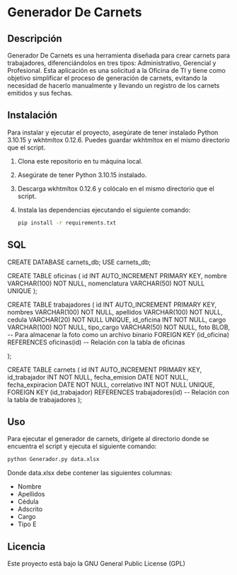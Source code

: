 # Generador De Carnets

## Descripción
Generador De Carnets es una herramienta diseñada para crear carnets para trabajadores, diferenciándolos en tres tipos: Administrativo, Gerencial y Profesional. Esta aplicación es una solicitud a la Oficina de TI y tiene como objetivo simplificar el proceso de generación de carnets, evitando la necesidad de hacerlo manualmente y llevando un registro de los carnets emitidos y sus fechas.

## Instalación
Para instalar y ejecutar el proyecto, asegúrate de tener instalado Python 3.10.15 y wkhtmltox 0.12.6. Puedes guardar wkhtmltox en el mismo directorio que el script.

1. Clona este repositorio en tu máquina local.
2. Asegúrate de tener Python 3.10.15 instalado.
3. Descarga wkhtmltox 0.12.6 y colócalo en el mismo directorio que el script.
4. Instala las dependencias ejecutando el siguiente comando:

    ```bash
    pip install -r requirements.txt
    ```

## SQL
CREATE DATABASE carnets_db;
USE carnets_db;

CREATE TABLE oficinas (
    id INT AUTO_INCREMENT PRIMARY KEY,
    nombre VARCHAR(100) NOT NULL,
    nomenclatura VARCHAR(50) NOT NULL UNIQUE
);

CREATE TABLE trabajadores (
    id INT AUTO_INCREMENT PRIMARY KEY,
    nombres VARCHAR(100) NOT NULL,
    apellidos VARCHAR(100) NOT NULL,
    cedula VARCHAR(20) NOT NULL UNIQUE,
    id_oficina INT NOT NULL,
    cargo VARCHAR(100) NOT NULL,
    tipo_cargo VARCHAR(50) NOT NULL,
    foto BLOB,  -- Para almacenar la foto como un archivo binario
    FOREIGN KEY (id_oficina) REFERENCES oficinas(id)  -- Relación con la tabla de oficinas

);

CREATE TABLE carnets (
    id INT AUTO_INCREMENT PRIMARY KEY,
    id_trabajador INT NOT NULL,
    fecha_emision DATE NOT NULL,
    fecha_expiracion DATE NOT NULL,
    correlativo INT NOT NULL UNIQUE,
    FOREIGN KEY (id_trabajador) REFERENCES trabajadores(id)  -- Relación con la tabla de trabajadores
);

## Uso
Para ejecutar el generador de carnets, dirígete al directorio donde se encuentra el script y ejecuta el siguiente comando:

```bash
python Generador.py data.xlsx
```
Donde data.xlsx debe contener las siguientes columnas:

- Nombre
- Apellidos
- Cédula
- Adscrito
- Cargo
- Tipo
E

## Licencia
Este proyecto está bajo la GNU General Public License (GPL)